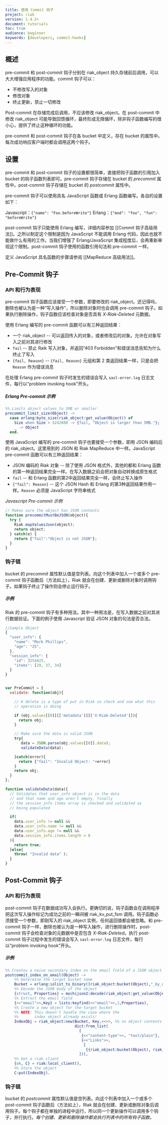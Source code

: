 ```yaml
---
title: 使用 Commit 钩子
project: riak
version: 1.4.2+
document: tutorials
toc: true
audience: beginner
keywords: [developers, commit-hooks]
---
```


## 概述

pre-commit 和 post-commit 钩子分别在 riak_object 持久存储前后调用，可以大大增强应用程序的功能。commit 钩子可以：

- 不修改写入的对象
- 修改对象
- 终止更新，禁止一切修改

Post-commit 在存储完成后调用，不应该修改 riak_object。在 post-commit 中修改 riak_object 可能导致回馈循环，最终形成无限循环，除非钩子函数编写的很小心，提供了终止这种循环的功能。

pre-commit 和 post-commit 钩子在各 bucket 中定义，存在 bucket 的属性中。每次成功响应客户端时都会调用这两个钩子。

## 设置

pre-commit 和 post-commit 钩子的设置都很简单，直接把钩子函数的引用加入 bucket 的钩子函数列表即可。pre-commit 钩子存储在 bucket 的  *precommit* 属性中。post-commit 钩子存储在 bucket 的 *postcommit* 属性中。

pre-commit 钩子可以使用具名 JavaScript 函数或 Erlang 函数编写。各自的设置如下：

Javascript：`{"name": "Foo.beforeWrite"}`
Erlang：`{"mod": "foo", "fun": "beforeWrite"}`

post-commit 钩子只能使用 Erlang 编写，详细内容参加 [[Commit 钩子高级用法]]。之所以制定这个限制是因为 JavaScript 不能调用 Erlang 代码，因此也就不能做什么有用的工作。当我们增强了 Erlang/JavaScript 集成程度后，会再重新审视这个限制。post-commit 钩子使用的函数引用句法和 pre-commit 一样。

定义 JavaScript 具名函数的步骤请参阅 [[MapReduce 高级用法]]。

## Pre-Commit 钩子

### API 和行为表现

pre-commit 钩子函数应该接受一个参数，即要修改的 riak_object。还记得吗，删除也被认为是一种“写入操作”，所以删除对象时也会调用 pre-commit 钩子。如果执行删除操作，钩子函数应该检查对象是否具有 *X-Riak-Deleted* 元数据。

使用 Erlang 编写的 pre-commit 函数可以有三种返回结果：

- 一个 riak_object -- 可以返回传入的对象，或者修改后的对象。允许在对象写入之前对其进行修改
- `fail` -- 禁止 Raik 写入对象，并返回“403 Forbidden”和错误消息告知为什么终止了写入
- `{fail, Reason}` -- `{fail, Reason}` 元组和第 2 类返回结果一样，只是会把 `Reason` 作为错误消息

在处理 Erlang pre-commit 钩子时发生的错误会写入 `sasl-error.log` 日志文件，每行以“problem invoking hook”开头。

##### Erlang Pre-commit 示例

```erlang
%% Limits object values to 5MB or smaller
precommit_limit_size(Object) ->
  case erlang:byte_size(riak_object:get_value(Object)) of
    Size when Size > 5242880 -> {fail, "Object is larger than 5MB."};
    _ -> Object
  end.
```

使用 JavaScript 编写的 pre-commit 钩子也要接受一个参数，即用 JSON 编码后的 riak_object。这里用到的 JSON 和 Riak MapReduce 中一样。JavaScript pre-commit 函数可以有三种返回结果：

- JSON 编码的 Riak 对象 -- 除了使用 JSON 格式外，其他的都和 Erlang 函数的第一种返回结果完全一样。在写入数据之前会把对象自动转换成原生格式
- `fail` -- 和 Erlang 函数的第2中返回结果完全一样，会终止写入操作
- `{"fail": Reason}`  -- 这个 JSON Hash 和 Erlang 的第3种返回结果作用一样。`Reason` 必须是 JavaScript 字符串格式

*Javascript Pre-commit 示例*

```javascript
// Makes sure the object has JSON contents
function precommitMustBeJSON(object){
  try {
    Riak.mapValuesJson(object);
    return object;
  } catch(e) {
    return {"fail":"Object is not JSON"};
  }
}
```

### 钩子链

bucket 的 *precommit* 属性默认值是空列表。向这个列表中加入一个或多个 pre-commit 钩子函数后（方法如上），Riak 就会在创建、更新或删除对象时调用钩子。如果钩子终止了操作则会停止运行钩子。

##### 示例

Riak 的 pre-commit 钩子有多种用法。其中一种用法是，在写入数据之前对其进行数据验证。下面的例子使用 Javascript 验证 JSON 对象的句法是否合法。

```javascript
//Sample Object
{
  "user_info": {
    "name": "Mark Phillips",
    "age": "25",
  },
  "session_info": {
    "id": 3254425,
    "items": [29, 37, 34]
  }
}


var PreCommit = {
  validate: function(obj){

    // A delete is a type of put in Riak so check and see what this
    // operation is doing

    if (obj.values[[0]][['metadata']][['X-Riak-Deleted']]){
      return obj;
    }

    // Make sure the data is valid JSON
    try{
       data = JSON.parse(obj.values[[0]].data);
       validateData(data);

    }catch(error){
      return {"fail": "Invalid Object: "+error}
    }
    return obj;
  }
};

function validateData(data){
  // Validates that user_info object is in the data
  // and that name and age aren't empty, finally
  // the session_info items array is checked and validated as
  // being populated

  if(
    data.user_info != null &&
    data.user_info.name != null &&
    data.user_info.age != null &&
    data.session_info.items.length > 0
  ){
    return true;
  }else{
    throw( "Invalid data" );
  }
}
```

## Post-Commit 钩子

### API 和行为表现

post-commit 钩子在数据成功写入会执行。更确切的说，钩子函数会在调用程序把这次写入操作标记为成功之前的一瞬间被 riak_kv_put_fsm 调用。钩子函数必须接受一个参数，即刚写入的 riak_object 实例，任何返回值都会被忽略。和 pre-commit 钩子一样，删除也被认为是一种写入操作，进行删除操作时，post-commit 钩子会检查对象的元数据中是否包含 *X-Riak-Deleted*。执行 post-commit 钩子过程中发生的错误会写入 `sasl-error.log` 日志文件，每行以“problem invoking hook”开头。

##### 示例

```erlang
%% Creates a naive secondary index on the email field of a JSON object
postcommit_index_on_email(Object) ->
    %% Determine the target bucket name
    Bucket = erlang:iolist_to_binary([riak_object:bucket(Object),"_by_email"]),
    %% Decode the JSON body of the object
    {struct, Properties} = mochijson2:decode(riak_object:get_value(Object)),
    %% Extract the email field
    {<<"email">>,Key} = lists:keyfind(<<"email">>,1,Properties),
    %% Create a new object for the target bucket
    %% NOTE: This doesn't handle the case where the
    %%       index object already exists!
    IndexObj = riak_object:new(Bucket, Key,<<>>, %% no object contents
                               dict:from_list(
                                 [
                                  {<<"content-type">>, "text/plain"},
                                  {<<"Links">>,
                                   [
                                    {{riak_object:bucket(Object), riak_object:key(Object)},<<"indexed">>}]}
                                 ])),
    %% Get a riak client
    {ok, C} = riak:local_client(),
    %% Store the object
    C:put(IndexObj).
```

### 钩子链

bucket 的 *postcommit* 属性默认值是空列表。向这个列表中加入一个或多个 post-commit 钩子函数后（方法如上），Riak 就会在创建、更新或删除对象后调用钩子。每个钩子都在单独的进程中运行，所以同一个更新操作可以调用多个钩子，并行执行。_每个创建、更新和删除操作都会执行列表中的所有钩子函数。_
